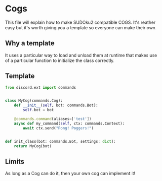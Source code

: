# Cogs

This file will explain how to make SUDOku2 compatible COGS. It's reather easy but it's worth giving you a template so
everyone can make their own.

## Why a template

It uses a particular way to load and unload them at runtime that makes use of a particular function to initialize the
class correctly.

## Template

```python
from discord.ext import commands


class MyCog(commands.Cog):
    def __init__(self, bot: commands.Bot):
        self.bot = bot

    @commands.command(aliases=['test'])
    async def my_command(self, ctx: commands.Context):
        await ctx.send("Pong! Poggers!")


def init_class(bot: commands.Bot, settings: dict):
    return MyCog(bot)
```

## Limits

As long as a Cog can do it, then your own cog can implement it!
